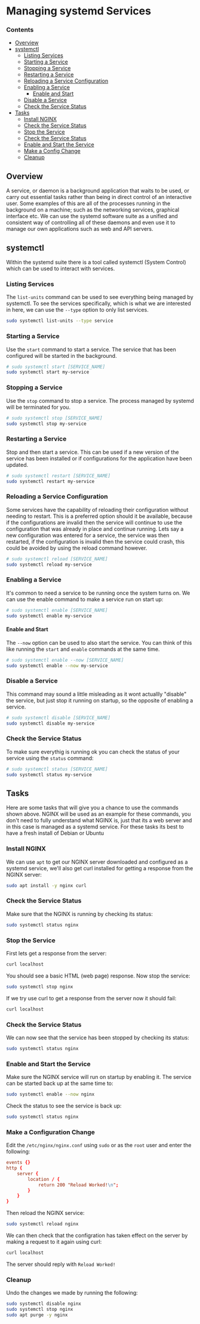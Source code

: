 # Managing systemd Services
<!--TOC_START-->
### Contents
- [Overview](#overview)
- [systemctl](#systemctl)
	- [Listing Services](#listing-services)
	- [Starting a Service](#starting-a-service)
	- [Stopping a Service](#stopping-a-service)
	- [Restarting a Service](#restarting-a-service)
	- [Reloading a Service Configuration](#reloading-a-service-configuration)
	- [Enabling a Service](#enabling-a-service)
		- [Enable and Start](#enable-and-start)
	- [Disable a Service](#disable-a-service)
	- [Check the Service Status](#check-the-service-status)
- [Tasks](#tasks)
	- [Install NGINX](#install-nginx)
	- [Check the Service Status](#check-the-service-status-1)
	- [Stop the Service](#stop-the-service)
	- [Check the Service Status](#check-the-service-status-2)
	- [Enable and Start the Service](#enable-and-start-the-service)
	- [Make a Config Change](#make-a-config-change)
	- [Cleanup](#cleanup)

<!--TOC_END-->
## Overview
A service, or daemon is a background application that waits to be used, or carry out essential tasks rather than being in direct control of an interactive user.
Some examples of this are all of the processes running in the background on a machine; such as the networking services, graphical interface etc.
We can use the systemd software suite as a unified and consistent way of controlling all of these daemons and even use it to manage our own applications such as web and API servers.
## systemctl
Within the systemd suite there is a tool called systemctl (System Control) which can be used to interact with services.
### Listing Services
The `list-units` command can be used to see everything being managed by systemctl.
To see the services specifically, which is what we are interested in here, we can use the `--type` option to only list services.
```bash
sudo systemctl list-units --type service
```
### Starting a Service
Use the `start` command to start a service.
The service that has been configured will be started in the background.
```bash
# sudo systemctl start [SERVICE_NAME]
sudo systemctl start my-service
```
### Stopping a Service
Use the `stop` command to stop a service.
The process managed by systemd will be terminated for you.
```bash
# sudo systemctl stop [SERVICE_NAME]
sudo systemctl stop my-service
```
### Restarting a Service
Stop and then start a service.
This can be used if a new version of the service has been installed or if configurations for the application have been updated.
```bash
# sudo systemctl restart [SERVICE_NAME]
sudo systemctl restart my-service
```
### Reloading a Service Configuration
Some services have the capability of reloading their configuration without needing to restart.
This is a preferred option should it be available, because if the configurations are invalid then the service will continue to use the configuration that was already in place and continue running.
Lets say a new configuration was entered for a service, the service was then restarted, if the configuration is invalid then the service could crash, this could be avoided by using the reload command however.
```bash
# sudo systemctl reload [SERVICE_NAME]
sudo systemctl reload my-service
```
### Enabling a Service
It's common to need a service to be running once the system turns on.
We can use the enable command to make a service run on start up:
```bash
# sudo systemctl enable [SERVICE_NAME]
sudo systemctl enable my-service
```
#### Enable and Start
The `--now` option can be used to also start the service.
You can think of this like running the `start` and `enable` commands at the same time.
```bash
# sudo systemctl enable --now [SERVICE_NAME]
sudo systemctl enable --now my-service
```
### Disable a Service
This command may sound a little misleading as it wont actuallly "disable" the service, but just stop it running on startup, so the opposite of enabling a service.
```bash
# sudo systemctl disable [SERVICE_NAME]
sudo systemctl disable my-service
```
### Check the Service Status
To make sure everythig is running ok you can check the status of your service using the `status` command:
```bash
# sudo systemctl status [SERVICE_NAME]
sudo systemctl status my-service
```
## Tasks
Here are some tasks that will give you a chance to use the commands shown above.
NGINX will be used as an example for these commands, you don't need to fully understand what NGINX is, just that its a web server and in this case is managed as a systemd service.
For these tasks its best to have a fresh install of Debian or Ubuntu
### Install NGINX
We can use `apt` to get our NGINX server downloaded and configured as a systemd service, we'll also get curl installed for getting a response from the NGINX server:
```bash
sudo apt install -y nginx curl
```
### Check the Service Status
Make sure that the NGINX is running by checking its status:
```bash
sudo systemctl status nginx
```
### Stop the Service
First lets get a response from the server:
```bash
curl localhost
```
You should see a basic HTML (web page) response.
Now stop the service:
```bash
sudo systemctl stop nginx
```
If we try use curl to get a response from the server now it should fail:
```bash
curl localhost
```
### Check the Service Status
We can now see that the service has been stopped by checking its status:
```bash
sudo systemctl status nginx
```
### Enable and Start the Service
Make sure the NGINX service will run on startup by enabling it.
The service can be started back up at the same time to:
```bash
sudo systemctl enable --now nginx
```
Check the status to see the service is back up:
```bash
sudo systemctl status nginx
```
### Make a Configuration Change
Edit the `/etc/nginx/nginx.conf` using `sudo` or as the `root` user and enter the following:
```nginx.conf
events {}
http {
    server {
        location / {
            return 200 "Reload Worked!\n";
        }
    }
}
```
Then reload the NGINX service:
```bash
sudo systemctl reload nginx
```
We can then check that the configration has taken effect on the server by making a request to it again using curl:
```bash
curl localhost
```
The server should reply with `Reload Worked!`
### Cleanup
Undo the changes we made by running the following:
```bash
sudo systemctl disable nginx 
sudo systemctl stop nginx
sudo apt purge -y nginx
```

